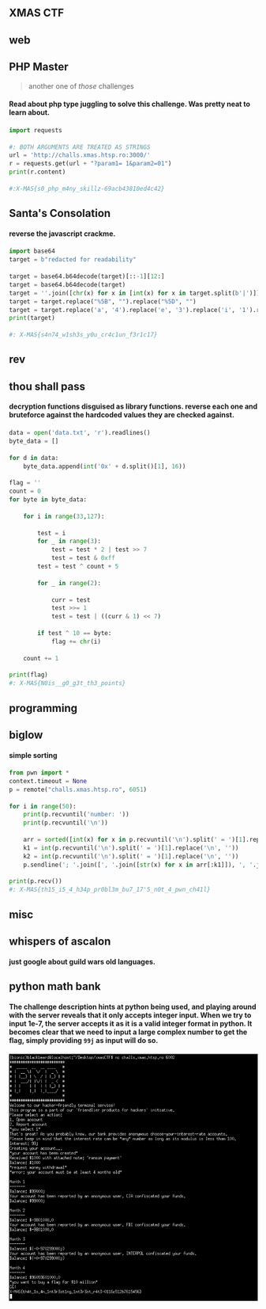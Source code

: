 ## XMAS CTF

## web
## PHP Master
> another one of *those* challenges

#### Read about php type juggling to solve this challenge. Was pretty neat to learn about. 
```python
import requests

#: BOTH ARGUMENTS ARE TREATED AS STRINGS
url = 'http://challs.xmas.htsp.ro:3000/'
r = requests.get(url + "?param1= 1&param2=01")
print(r.content)

#:X-MAS{s0_php_m4ny_skillz-69acb43810ed4c42}
```

## Santa's Consolation
#### reverse the javascript crackme.
```python
import base64
target = b"redacted for readability"

target = base64.b64decode(target)[::-1][12:]
target = base64.b64decode(target)
target = ''.join([chr(x) for x in [int(x) for x in target.split(b'|')]])
target = target.replace("%5B", "").replace("%5D", "")
target = target.replace('a', '4').replace('e', '3').replace('i', '1').replace('t', '7').replace('z', '_')
print(target)

#: X-MAS{s4n74_w1sh3s_y0u_cr4c1un_f3r1c17}
```

## rev
## thou shall pass
#### decryption functions disguised as library functions. reverse each one and bruteforce against the hardcoded values they are checked against.

```python
data = open('data.txt', 'r').readlines()
byte_data = []

for d in data:
	byte_data.append(int('0x' + d.split()[1], 16))

flag = ''
count = 0
for byte in byte_data:

	for i in range(33,127):

		test = i
		for _ in range(3):
			test = test * 2 | test >> 7
			test = test & 0xff
		test = test ^ count + 5

		for _ in range(2):

			curr = test
			test >>= 1
			test = test | ((curr & 1) << 7)

		if test ^ 10 == byte:
			flag += chr(i)

	count += 1

print(flag)
#: X-MAS{N0is__g0_g3t_th3_points}
```

## programming
## biglow
#### simple sorting
```python
from pwn import *
context.timeout = None
p = remote("challs.xmas.htsp.ro", 6051)

for i in range(50):
	print(p.recvuntil('number: '))
	print(p.recvuntil('\n'))

	arr = sorted([int(x) for x in p.recvuntil('\n').split(' = ')[1].replace('[', '').replace(']\n', '').split(', ')])
	k1 = int(p.recvuntil('\n').split(' = ')[1].replace('\n', ''))
	k2 = int(p.recvuntil('\n').split(' = ')[1].replace('\n', ''))
	p.sendline('; '.join([', '.join([str(x) for x in arr[:k1]]), ', '.join([str(x) for x in arr[::-1][:k2]])]))

print(p.recv())
#: X-MAS{th15_i5_4_h34p_pr0bl3m_bu7_17'5_n0t_4_pwn_ch41l}
```

## misc
## whispers of ascalon
#### just google about guild wars old languages. 

## python math bank
#### The challenge description hints at python being used, and playing around with the server reveals that it only accepts integer input. When we try to input 1e-7, the server accepts it as it is a valid integer format in python. It becomes clear that we need to input a large complex number to get the flag, simply providing `99j` as input will do so. 
![](pmb_flag.png)
